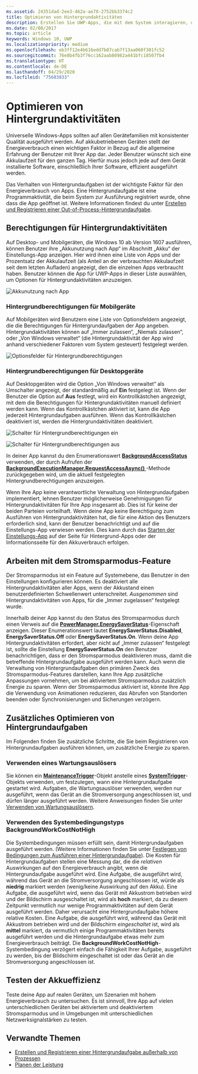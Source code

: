 ```yaml
---
ms.assetid: 24351dad-2ee3-462a-ae78-2752bb3374c2
title: Optimieren von Hintergrundaktivitäten
description: Erstellen Sie UWP-Apps, die mit dem System interagieren, um Hintergrundaufgaben auf eine den Akku effizient nutzende Weise auszuführen.
ms.date: 02/08/2017
ms.topic: article
keywords: Windows 10, UWP
ms.localizationpriority: medium
ms.openlocfilehash: eb3ff12e4b616edd7b87cab7f13aa060f301fc52
ms.sourcegitcommit: 76e8b4fb3f76cc162aab80982a441bfc18507fb4
ms.translationtype: HT
ms.contentlocale: de-DE
ms.lasthandoff: 04/29/2020
ms.locfileid: "75683833"
---
```

# <a name="optimize-background-activity"></a>Optimieren von Hintergrundaktivitäten

Universelle Windows-Apps sollten auf allen Gerätefamilien mit konsistenter Qualität ausgeführt werden. Auf akkubetriebenen Geräten stellt der Energieverbrauch einen wichtigen Faktor in Bezug auf die allgemeine Erfahrung der Benutzer mit Ihrer App dar. Jeder Benutzer wünscht sich eine Akkulaufzeit für den ganzen Tag. Hierfür muss jedoch jede auf dem Gerät installierte Software, einschließlich Ihrer Software, effizient ausgeführt werden. 

Das Verhalten von Hintergrundaufgaben ist der wichtigste Faktor für den Energieverbrauch von Apps. Eine Hintergrundaufgabe ist eine Programmaktivität, die beim System zur Ausführung registriert wurde, ohne dass die App geöffnet ist. Weitere Informationen findest du unter [Erstellen und Registrieren einer Out-of-Process-Hintergrundaufgabe](https://docs.microsoft.com/windows/uwp/launch-resume/create-and-register-a-background-task).

## <a name="background-activity-permissions"></a>Berechtigungen für Hintergrundaktivitäten

Auf Desktop- und Mobilgeräten, die Windows 10 ab Version 1607 ausführen, können Benutzer ihre „Akkunutzung nach App“ im Abschnitt „Akku“ der Einstellungs-App anzeigen. Hier wird ihnen eine Liste von Apps und der Prozentsatz der Akkulaufzeit (als Anteil an der verbrauchten Akkulaufzeit seit dem letzten Aufladen) angezeigt, den die einzelnen Apps verbraucht haben. Benutzer können die App für UWP-Apps in dieser Liste auswählen, um Optionen für Hintergrundaktivitäten anzuzeigen.

![Akkunutzung nach App](images/battery-usage-by-app.png)

### <a name="background-permissions-on-mobile"></a>Hintergrundberechtigungen für Mobilgeräte

Auf Mobilgeräten wird Benutzern eine Liste von Optionsfeldern angezeigt, die die Berechtigungen für Hintergrundaufgaben der App angeben. Hintergrundaktivitäten können auf „Immer zulassen“, „Niemals zulassen“, oder „Von Windows verwaltet“ (die Hintergrundaktivität der App wird anhand verschiedener Faktoren vom System gesteuert) festgelegt werden. 

![Optionsfelder für Hintergrundberechtigungen](images/background-task-permissions.png)

### <a name="background-permissions-on-desktop"></a>Hintergrundberechtigungen für Desktopgeräte

Auf Desktopgeräten wird die Option „Von Windows verwaltet“ als Umschalter angezeigt, der standardmäßig auf **Ein** festgelegt ist. Wenn der Benutzer die Option auf **Aus** festlegt, wird ein Kontrollkästchen angezeigt, mit dem die Berechtigungen für Hintergrundaktivitäten manuell definiert werden kann. Wenn das Kontrollkästchen aktiviert ist, kann die App jederzeit Hintergrundaufgaben ausführen. Wenn das Kontrollkästchen deaktiviert ist, werden die Hintergrundaktivitäten deaktiviert.

![Schalter für Hintergrundberechtigungen ein](images/background-task-permissions-on.png)

![Schalter für Hintergrundberechtigungen aus](images/background-task-permissions-off.png)

In deiner App kannst du den Enumerationswert [**BackgroundAccessStatus**](https://docs.microsoft.com/uwp/api/windows.applicationmodel.background.backgroundaccessstatus) verwenden, der durch Aufrufen der [**BackgroundExecutionManager.RequestAccessAsync()** ](https://docs.microsoft.com/uwp/api/windows.applicationmodel.background.backgroundexecutionmanager.requestaccessasync)-Methode zurückgegeben wird, um die aktuell festgelegten Hintergrundberechtigungen anzuzeigen.

Wenn Ihre App keine verantwortliche Verwaltung von Hintergrundaufgaben implementiert, lehnen Benutzer möglicherweise Genehmigungen für Hintergrundaktivitäten für Ihre App insgesamt ab. Dies ist für keine der beiden Parteien vorteilhaft. Wenn deine App keine Berechtigung zum Ausführen von Hintergrundaktivitäten hat, die für eine Aktion des Benutzers erforderlich sind, kann der Benutzer benachrichtigt und auf die Einstellungs-App verwiesen werden. Dies kann durch das [Starten der Einstellungs-App](https://docs.microsoft.com/windows/uwp/launch-resume/launch-settings-app) auf der Seite für Hintergrund-Apps oder der Informationsseite für den Akkuverbrauch erfolgen.

## <a name="work-with-the-battery-saver-feature"></a>Arbeiten mit dem Stromsparmodus-Feature
Der Stromsparmodus ist ein Feature auf Systemebene, das Benutzer in den Einstellungen konfigurieren können. Es deaktiviert alle Hintergrundaktivitäten aller Apps, wenn der Akkustand einen benutzerdefinierten Schwellenwert unterschreitet. *Ausgenommen* sind Hintergrundaktivitäten von Apps, für die „Immer zugelassen“ festgelegt wurde.

Innerhalb deiner App kannst du den Status des Stromsparmodus durch einen Verweis auf die [**PowerManager.EnergySaverStatus**](https://docs.microsoft.com/uwp/api/windows.system.power.energysaverstatus)-Eigenschaft anzeigen. Dieser Enumerationswert lautet **EnergySaverStatus.Disabled**, **EnergySaverStatus.Off** oder **EnergySaverStatus.On**. Wenn deine App Hintergrundaktivitäten erfordert, aber nicht auf „Immer zulassen“ festgelegt ist, sollte die Einstellung **EnergySaverStatus.On** den Benutzer benachrichtigen, dass er den Stromsparmodus deaktivieren muss, damit die betreffende Hintergrundaufgabe ausgeführt werden kann. Auch wenn die Verwaltung von Hintergrundaufgaben den primären Zweck des Stromsparmodus-Features darstellen, kann Ihre App zusätzliche Anpassungen vornehmen, um bei aktiviertem Stromsparmodus zusätzlich Energie zu sparen.  Wenn der Stromsparmodus aktiviert ist, könnte Ihre App die Verwendung von Animationen reduzieren, das Abrufen von Standorten beenden oder Synchronisierungen und Sicherungen verzögern. 

## <a name="further-optimize-background-tasks"></a>Zusätzliches Optimieren von Hintergrundaufgaben
Im Folgenden finden Sie zusätzliche Schritte, die Sie beim Registrieren von Hintergrundaufgaben ausführen können, um zusätzliche Energie zu sparen.

### <a name="use-a-maintenance-trigger"></a>Verwenden eines Wartungsauslösers 
Sie können ein [**MaintenanceTrigger**](https://docs.microsoft.com/uwp/api/windows.applicationmodel.background.maintenancetrigger)-Objekt anstelle eines [**SystemTrigger**](https://docs.microsoft.com/uwp/api/windows.applicationmodel.background.systemtrigger)-Objekts verwenden, um festzulegen, wann eine Hintergrundaufgabe gestartet wird. Aufgaben, die Wartungsauslöser verwenden, werden nur ausgeführt, wenn das Gerät an die Stromversorgung angeschlossen ist, und dürfen länger ausgeführt werden. Weitere Anweisungen finden Sie unter [Verwenden von Wartungsauslösern](https://docs.microsoft.com/windows/uwp/launch-resume/use-a-maintenance-trigger).

### <a name="use-the-backgroundworkcostnothigh-system-condition-type"></a>Verwenden des Systembedingungstyps **BackgroundWorkCostNotHigh**
Die Systembedingungen müssen erfüllt sein, damit Hintergrundaufgaben ausgeführt werden. (Weitere Informationen finden Sie unter [Festlegen von Bedingungen zum Ausführen einer Hintergrundaufgabe](https://docs.microsoft.com/windows/uwp/launch-resume/set-conditions-for-running-a-background-task)). Die Kosten für Hintergrundaufgaben stellen eine Messung dar, die die *relativen* Auswirkungen auf den Energieverbrauch angibt, wenn die Hintergrundaufgabe ausgeführt wird. Eine Aufgabe, die ausgeführt wird, während das Gerät an die Stromversorgung angeschlossen ist, würde als **niedrig** markiert werden (wenig/keine Auswirkung auf den Akku). Eine Aufgabe, die ausgeführt wird, wenn das Gerät mit Akkustrom betrieben wird und der Bildschirm ausgeschaltet ist, wird als **hoch** markiert, da zu diesem Zeitpunkt vermutlich nur wenige Programmaktivitäten auf dem Gerät ausgeführt werden. Daher verursacht eine Hintergrundaufgabe höhere relative Kosten. Eine Aufgabe, die ausgeführt wird, während das Gerät mit Akkustrom betrieben wird und der Bildschirm *eingeschaltet* ist, wird als **mittel** markiert, da vermutlich einige Programmaktivitäten bereits ausgeführt werden und die Hintergrundaufgabe etwas mehr zum Energieverbrauch beiträgt. Die **BackgroundWorkCostNotHigh**-Systembedingung verzögert einfach die Fähigkeit Ihrer Aufgabe, ausgeführt zu werden, bis der Bildschirm eingeschaltet ist oder das Gerät an die Stromversorgung angeschlossen ist.

## <a name="test-battery-efficiency"></a>Testen der Akkueffizienz

Teste deine App auf realen Geräten, um Szenarien mit hohem Energieverbrauch zu untersuchen. Es ist sinnvoll, Ihre App auf vielen unterschiedlichen Geräten bei aktiviertem und deaktiviertem Stromsparmodus und in Umgebungen mit unterschiedlichen Netzwerksignalstärken zu testen.

## <a name="related-topics"></a>Verwandte Themen

* [Erstellen und Registrieren einer Hintergrundaufgabe außerhalb von Prozessen](https://docs.microsoft.com/windows/uwp/launch-resume/create-and-register-a-background-task)  
* [Planen der Leistung](https://docs.microsoft.com/windows/uwp/debug-test-perf/planning-and-measuring-performance)  

